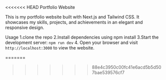 <<<<<<< HEAD
Portfolio Website

This is my portfolio website built with Next.js and Tailwind CSS. It showcases my skills, projects, and achievements in an elegant and responsive design.


 Usage
1.clone the repo
2.Install dependencies using npm install
3.Start the development server: `npm run dev`
4. Open your browser and visit `http://localhost:3000` to view the website.


=======
>>>>>>> 88e4c3950c00fc41e6acd5b5d507bae539576cf7

